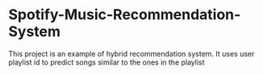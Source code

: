# Spotify-Music-Recommendation-System
This project is an example of hybrid recommendation system. It uses user playlist id to predict songs similar to the ones in the playlist
